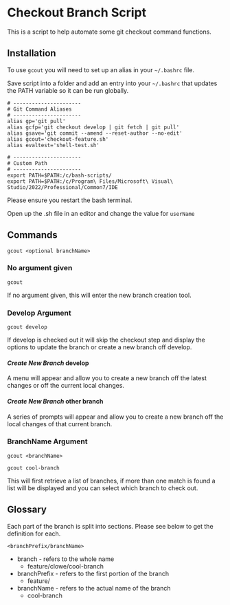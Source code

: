 # Checkout Branch Script

This is a script to help automate some git checkout command functions.

## Installation

To use `gcout` you will need to set up an alias in your `~/.bashrc` file.

Save script into a folder and add an entry into your `~/.bashrc` that updates the PATH variable so it can be run globally. 

```
# ----------------------
# Git Command Aliases
# ----------------------
alias gp='git pull'
alias gcfp='git checkout develop | git fetch | git pull'
alias gsave='git commit --amend --reset-author --no-edit'
alias gcout='checkout-feature.sh'
alias evaltest='shell-test.sh'

# ----------------------
# Custom Path
# ----------------------
export PATH=$PATH:/c/bash-scripts/
export PATH=$PATH:/c/Program\ Files/Microsoft\ Visual\ Studio/2022/Professional/Common7/IDE
```

Please ensure you restart the bash terminal.

Open up the .sh file in an editor and change the value for `userName`

## Commands

`gcout <optional branchName>` 

### No argument given 
`gcout` 

If no argument given, this will enter the new branch creation tool.

### Develop Argument
`gcout develop`

If develop is checked out it will skip the checkout step and display the options to update the branch or create a new branch off develop. 

#### *Create New Branch* develop

A menu will appear and allow you to create a new branch off the latest changes or off the current local changes.

#### *Create New Branch* other branch

A series of prompts will appear and allow you to create a new branch off the local changes of that current branch.

### BranchName Argument
`gcout <branchName>`

`gcout cool-branch`

This will first retrieve a list of branches, if more than one match is found a list will be displayed and you can select which branch to check out. 

## Glossary
Each part of the branch is split into sections. Please see below to get the definition for each.

`<branchPrefix/branchName>`

- branch - refers to the whole name
    - feature/clowe/cool-branch
- branchPrefix - refers to the first portion of the branch
    - feature/
- branchName - refers to the actual name of the branch
    - cool-branch